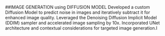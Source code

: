 ##IMAGE GENERATION using DIFFUSION MODEL
Developed a custom Diffusion Model to predict noise in images and iteratively subtract it for enhanced image
quality. Leveraged the Denoising Diffusion Implicit Model (DDIM) sampler and accelerated image sampling
by 10x. Incorporated UNet architecture and contextual considerations for targeted image generation.I
